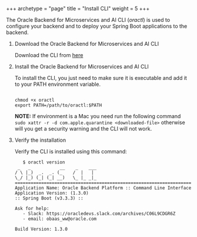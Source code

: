 +++
archetype = "page"
title = "Install CLI"
weight = 5
+++

The Oracle Backend for Microservices and AI CLI (*oractl*) is used to configure your backend and to deploy your Spring Boot applications to the backend.

1. Download the Oracle Backend for Microservices and AI CLI

   Download the CLI from [here](https://github.com/oracle/microservices-datadriven/releases/tag/OBAAS-1.3.0)

2. Install the Oracle Backend for Microservices and AI CLI

   To install the CLI, you just need to make sure it is executable and add it to your PATH environment variable.

    ```shell
    
    chmod +x oractl
    export PATH=/path/to/oractl:$PATH
    ```

    **NOTE:** If environment is a Mac you need run the following command `sudo xattr -r -d com.apple.quarantine <downloaded-file>` otherwise will you get a security warning and the CLI will not work.

3. Verify the installation

   Verify the CLI is installed using this command:

      ```shell
         $ oractl version
       _   _           __    _    ___
      / \ |_)  _.  _. (_    /  |   |
      \_/ |_) (_| (_| __)   \_ |_ _|_
      ===================================================================
      Application Name: Oracle Backend Platform :: Command Line Interface
      Application Version: (1.3.0)
      :: Spring Boot (v3.3.3) ::

      Ask for help:
         - Slack: https://oracledevs.slack.com/archives/C06L9CDGR6Z
         - email: obaas_ww@oracle.com

      Build Version: 1.3.0
      ```
